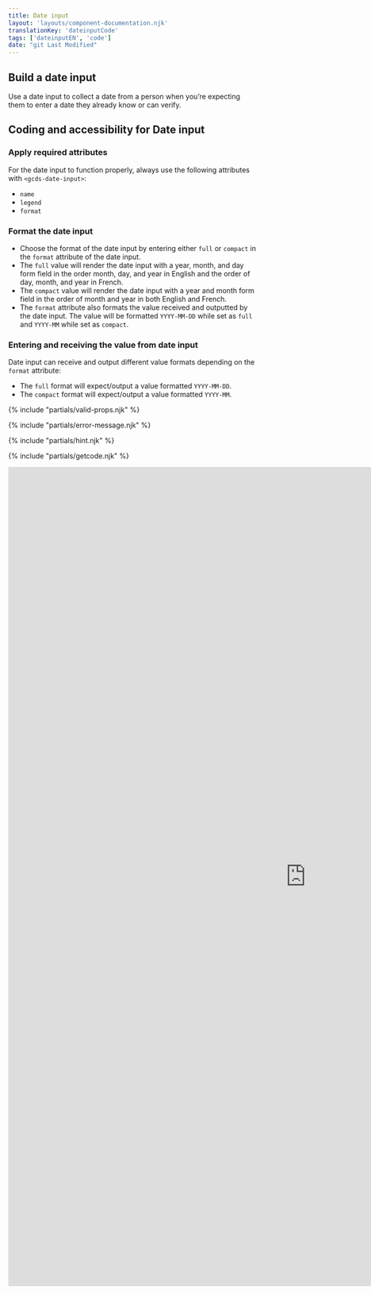 ```yaml
---
title: Date input
layout: 'layouts/component-documentation.njk'
translationKey: 'dateinputCode'
tags: ['dateinputEN', 'code']
date: "git Last Modified"
---
```


## Build a date input

Use a date input to collect a date from a person when you’re expecting them to enter a date they already know or can verify.

## Coding and accessibility for Date input

### Apply required attributes
For the date input to function properly, always use the following attributes with `<gcds-date-input>`:

- `name`
- `legend`
- `format`

### Format the date input
- Choose the format of the date input by entering either `full` or `compact` in the `format` attribute of the date input.
- The `full` value will render the date input with a year, month, and day form field in the order month, day, and year in English and the order of day, month, and year in French.
- The `compact` value will render the date input with a year and month form field in the order of month and year in both English and French.
- The `format` attribute also formats the value received and outputted by the date input. The value will be formatted `YYYY-MM-DD` while set as `full` and `YYYY-MM` while set as `compact`.

### Entering and receiving the value from date input
Date input can receive and output different value formats depending on the `format` attribute:
- The `full` format will expect/output a value formatted `YYYY-MM-DD`.
- The `compact` format will expect/output a value formatted `YYYY-MM`.

{% include "partials/valid-props.njk" %}

{% include "partials/error-message.njk" %}

{% include "partials/hint.njk" %}

{% include "partials/getcode.njk" %}

<iframe
  title="iframeTitle"
  src="https://cds-snc.github.io/gcds-components/iframe.html?viewMode=docs&demo=true&singleStory=true&id=components-date-input--events-properties&lang=en"
  width="1200"
  height="1650"
  style="display: block; margin: 0 auto;"
  frameBorder="0"
  allow="clipboard-write"
></iframe>
